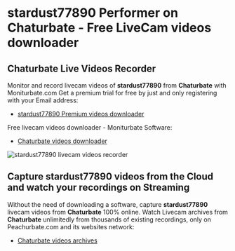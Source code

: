 # stardust77890 Performer on Chaturbate - Free LiveCam videos downloader

## Chaturbate Live Videos Recorder

Monitor and record livecam videos of **stardust77890** from **Chaturbate** with Moniturbate.com
Get a premium trial for free by just and only registering with your Email address:
* [stardust77890 Premium videos downloader](https://moniturbate.com/request-demo-licence-key.html)

Free livecam videos downloader - Moniturbate Software:
* [Chaturbate videos downloader](https://moniturbate.com/moniturbate-download-software.html)

![stardust77890 livecam videos recorder](https://peachurnet.com/templates/moniturbate-software.png)


## Capture stardust77890 videos from the Cloud and watch your recordings on Streaming

Without the need of downloading a software, capture **stardust77890** livecam videos from **Chaturbate** 100% online.
Watch Livecam archives from **Chaturbate** unlimitedly from thousands of existing recordings, only on Peachurbate.com and its websites network:
* [Chaturbate videos archives](https://peachurnet.com/)